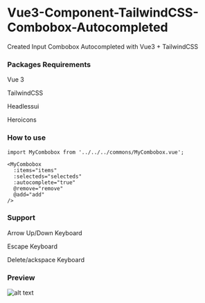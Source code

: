 # Vue3-Component-TailwindCSS-Combobox-Autocompleted
Created Input Combobox Autocompleted with Vue3 + TailwindCSS


### Packages Requirements
Vue 3

TailwindCSS

Headlessui

Heroicons


### How to use
```import MyCombobox from '../../../commons/MyCombobox.vue';```

```
<MyCombobox 
  :items="items" 
  :selecteds="selecteds"
  :autocomplete="true"
  @remove="remove"
  @add="add"
/>
```

### Support
Arrow Up/Down Keyboard 

Escape Keyboard

Delete/ackspace Keyboard


### Preview
![alt text](https://github.com/thuydtshop/Vue3-Component-TailwindCSS-Combobox-Autocompleted/blob/59319dcd6355f1bdb70a2444ffdc2676bbc85ea0/demo.png)
